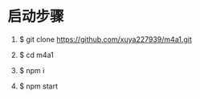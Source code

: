 # 启动步骤

1. $ git clone https://github.com/xuya227939/m4a1.git 

2. $ cd m4a1

3. $ npm i

4. $ npm start
